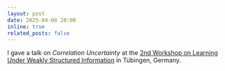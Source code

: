 ```yaml
---
layout: post
date: 2025-04-08 20:00
inline: true
related_posts: false
---
```


I gave a talk on *Correlation Uncertainty* at the [2nd Workshop on Learning Under Weakly Structured Information](https://fm.ls/luwsi2025) in Tübingen, Germany.
